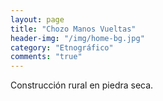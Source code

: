 ```yaml
---
layout: page
title: "Chozo Manos Vueltas"
header-img: "/img/home-bg.jpg"
category: "Etnográfico"
comments: "true"
---
```



Construcción rural en piedra seca.






